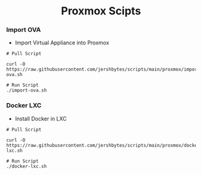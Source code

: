 <h1 align="center"> Proxmox Scipts </h1>

### Import OVA

- Import Virtual Appliance into Proxmox
```shell
# Pull Script

curl -O https://raw.githubusercontent.com/jershbytes/scripts/main/proxmox/import-ova.sh

# Run Script
./import-ova.sh
```

### Docker LXC
- Install Docker in LXC
```shell
# Pull Script

curl -O https://raw.githubusercontent.com/jershbytes/scripts/main/proxmox/docker-lxc.sh

# Run Script
./docker-lxc.sh
```
